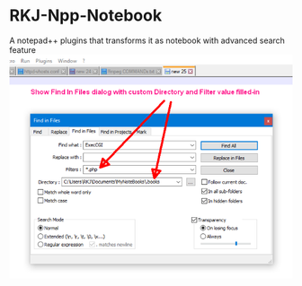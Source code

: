 # RKJ-Npp-Notebook
A notepad++ plugins that transforms it as notebook with advanced search feature
![Notebook Search](https://github.com/jharajnish30/RKJ-Npp-Notebook/blob/2104d0c94b1a47f47074575ef6f96c22de9e3cad/NppMyAddon.png)
